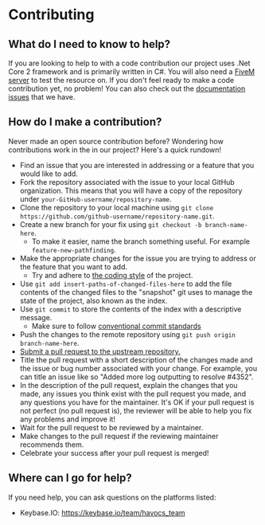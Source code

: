 # Contributing

## What do I need to know to help?

If you are looking to help to with a code contribution our project uses .Net Core 2 framework and is primarily written in C#.
You will also need a [FiveM server](https://docs.fivem.net/docs/server-manual/setting-up-a-server/) to test the resource on.
If you don't feel ready to make a code contribution yet, no problem!
You can also check out the [documentation issues](https://github.com/TGRHavoc/live_map/labels/documentation) that we have.

## How do I make a contribution?

Never made an open source contribution before? Wondering how contributions work in the in our project? Here's a quick rundown!

- Find an issue that you are interested in addressing or a feature that you would like to add.
- Fork the repository associated with the issue to your local GitHub organization. This means that you will have a copy of the repository under `your-GitHub-username/repository-name`.
- Clone the repository to your local machine using `git clone https://github.com/github-username/repository-name.git`.
- Create a new branch for your fix using `git checkout -b branch-name-here`.
  - To make it easier, name the branch something useful. For example `feature-new-pathfinding`.
- Make the appropriate changes for the issue you are trying to address or the feature that you want to add.
  - Try and adhere to [the coding style](coding-style.md) of the project.
- Use `git add insert-paths-of-changed-files-here` to add the file contents of the changed files to the "snapshot" git uses to manage the state of the project, also known as the index.
- Use `git commit` to store the contents of the index with a descriptive message.
  - Make sure to follow [conventional commit standards](https://www.conventionalcommits.org/en/v1.0.0-beta.4/)
- Push the changes to the remote repository using `git push origin branch-name-here`.
- [Submit a pull request to the upstream repository.](https://help.github.com/en/articles/creating-a-pull-request)
- Title the pull request with a short description of the changes made and the issue or bug number associated with your change. For example, you can title an issue like so "Added more log outputting to resolve #4352".
- In the description of the pull request, explain the changes that you made, any issues you think exist with the pull request you made, and any questions you have for the maintainer. It's OK if your pull request is not perfect (no pull request is), the reviewer will be able to help you fix any problems and improve it!
- Wait for the pull request to be reviewed by a maintainer.
- Make changes to the pull request if the reviewing maintainer recommends them.
- Celebrate your success after your pull request is merged!

## Where can I go for help?

If you need help, you can ask questions on the platforms listed:

- Keybase.IO: https://keybase.io/team/havocs_team
